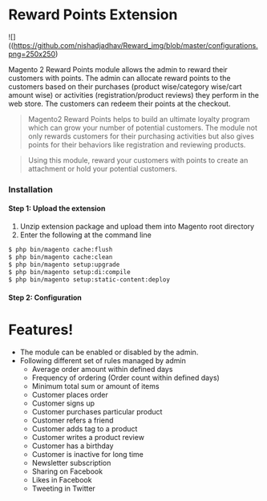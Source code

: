 # Reward Points Extension

![]((https://github.com/nishadjadhav/Reward_img/blob/master/configurations.png=250x250)

Magento 2 Reward Points module allows the admin to reward their customers with points. The admin can allocate reward points to the customers based on their purchases (product wise/category wise/cart amount wise) or activities (registration/product reviews) they perform in the web store. The customers can redeem their points at the checkout.


> Magento2 Reward Points helps to build an ultimate loyalty program which can grow your number of potential customers. The module not only rewards customers for their purchasing activities but also gives points for their behaviors like registration and reviewing products.

> Using this module, reward your customers with points to create an attachment or hold your potential customers.


### Installation
#### Step 1: Upload the extension

1) Unzip extension package and upload them into Magento root directory
2) Enter the following at the command line

```sh
$ php bin/magento cache:flush
$ php bin/magento cache:clean
$ php bin/magento setup:upgrade
$ php bin/magento setup:di:compile
$ php bin/magento setup:static-content:deploy

```
#### Step 2: Configuration

# Features!

  - The module can be enabled or disabled by the admin.
  - Following different set of rules managed by admin
    - Average order amount within defined days
    - Frequency of ordering (Order count within defined days)
    - Minimum total sum or amount of items
    - Customer places order
    - Customer signs up
    - Customer purchases particular product
    - Customer refers a friend
    - Customer adds tag to a product
    - Customer writes a product review
    - Customer has a birthday
    - Customer is inactive for long time
    - Newsletter subscription
    - Sharing on Facebook
    - Likes in Facebook
    - Tweeting in Twitter
 



